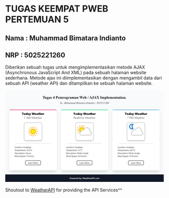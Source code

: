 # TUGAS KEEMPAT PWEB PERTEMUAN 5

## Nama : Muhammad Bimatara Indianto
## NRP  : 5025221260


Diberikan sebuah tugas untuk mengimplementasikan metode AJAX (Asynchronous JavaScript And XML) pada sebuah halaman website sederhana. Metode ajax ini diimplementasikan dengan mengambil data dari sebuah API (weather API) dan ditampilkan ke sebuah halaman website. 


![dash](./img/dash.png)

Shoutout to [WeatherAPI](https://www.weatherapi.com/) for providing the API Services^^